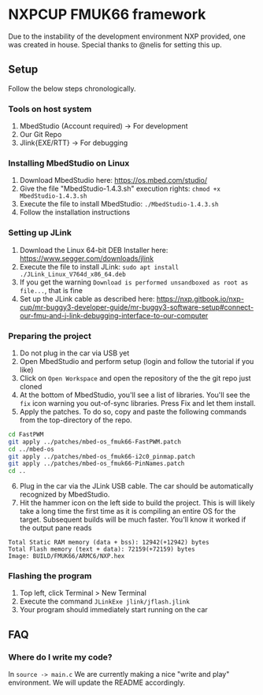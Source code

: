 # NXPCUP FMUK66 framework

Due to the instability of the development environment NXP provided, one was created in house. Special thanks to @nelis for setting this up.

## Setup

Follow the below steps chronologically.

### Tools on host system 

1) MbedStudio (Account required) -> For development
2) Our Git Repo 
3) Jlink{EXE/RTT} -> For debugging

### Installing MbedStudio on Linux

1) Download MbedStudio here: https://os.mbed.com/studio/
2) Give the file "MbedStudio-1.4.3.sh" execution rights: `chmod +x MbedStudio-1.4.3.sh`
3) Execute the file to install MbedStudio: `./MbedStudio-1.4.3.sh`
4) Follow the installation instructions

### Setting up JLink

1) Download the Linux 64-bit DEB Installer here: https://www.segger.com/downloads/jlink
2) Execute the file to install JLink: `sudo apt install ./JLink_Linux_V764d_x86_64.deb`
3) If you get the warning `Download is performed unsandboxed as root as file...`, that is fine
4) Set up the JLink cable as described here: https://nxp.gitbook.io/nxp-cup/mr-buggy3-developer-guide/mr-buggy3-software-setup#connect-our-fmu-and-j-link-debugging-interface-to-our-computer

### Preparing the project

1) Do not plug in the car via USB yet
2) Open MbedStudio and perform setup (login and follow the tutorial if you like)
3) Click on `Open Workspace` and open the repository of the the git repo just cloned
4) At the bottom of MbedStudio, you'll see a list of libraries. You'll see the `fix` icon warning you out-of-sync libraries. Press Fix and let them install. 
5) Apply the patches. To do so, copy and paste the following commands from the top-directory of the repo.
```bash
cd FastPWM
git apply ../patches/mbed-os_fmuk66-FastPWM.patch
cd ../mbed-os
git apply ../patches/mbed-os_fmuk66-i2c0_pinmap.patch
git apply ../patches/mbed-os_fmuk66-PinNames.patch 
cd ..
```
6) Plug in the car via the JLink USB cable. The car should be automatically recognized by MbedStudio.
7) Hit the hammer icon on the left side to build the project. This is will likely take a long time the first time as it is compiling an entire OS for the target. Subsequent builds will be much faster. You'll know it worked if the output pane reads 
```none
Total Static RAM memory (data + bss): 12942(+12942) bytes
Total Flash memory (text + data): 72159(+72159) bytes
Image: BUILD/FMUK66/ARMC6/NXP.hex
```

### Flashing the program

1) Top left, click Terminal > New Terminal
2) Execute the command `JLinkExe jlink/jflash.jlink`
3) Your program should immediately start running on the car

## FAQ

### Where do I write my code?
In `source -> main.c` We are currently making a nice "write and play" environment. We will update the README accordingly.
